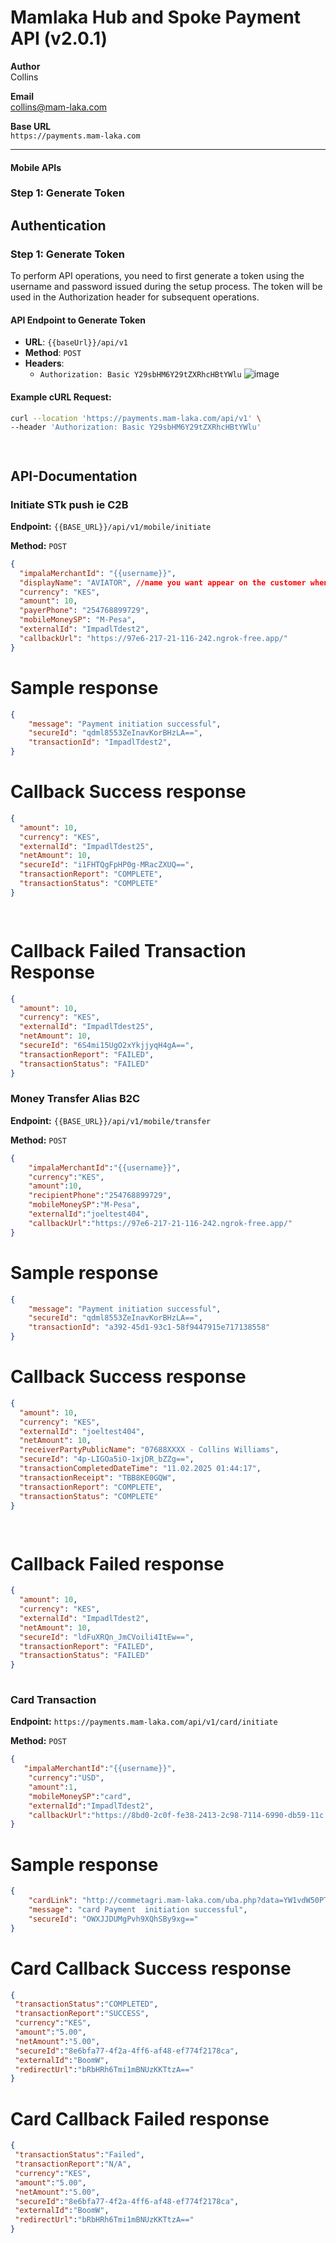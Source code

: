 # Mamlaka Hub and Spoke Payment API (v2.0.1)

**Author**  
Collins 

**Email**  
collins@mam-laka.com  

 

**Base URL**  
`https://payments.mam-laka.com`

---
#### Mobile APIs

### Step 1: Generate Token

## Authentication

### Step 1: Generate Token
To perform API operations, you need to first generate a token using the username and password issued during the setup process. The token will be used in the Authorization header for subsequent operations.

#### API Endpoint to Generate Token
- **URL**: `{{baseUrl}}/api/v1`
- **Method**: `POST`
- **Headers**: 
  - `Authorization: Basic Y29sbHM6Y29tZXRhcHBtYWlu`
  ![image](https://github.com/user-attachments/assets/e773e942-8ee3-457a-9330-11ab82bf25bb)


#### Example cURL Request:
```bash
curl --location 'https://payments.mam-laka.com/api/v1' \
--header 'Authorization: Basic Y29sbHM6Y29tZXRhcHBtYWlu'




```
## API-Documentation

### Initiate STk push ie C2B

**Endpoint:** `{{BASE_URL}}/api/v1/mobile/initiate`

**Method:** `POST`

```json
{
  "impalaMerchantId": "{{username}}",
  "displayName": "AVIATOR", //name you want appear on the customer when making the payment 
  "currency": "KES",
  "amount": 10,
  "payerPhone": "254768899729", 
  "mobileMoneySP": "M-Pesa",
  "externalId": "ImpadlTdest2",
  "callbackUrl": "https://97e6-217-21-116-242.ngrok-free.app/" 
}


```
# Sample response 

```json
{
    "message": "Payment initiation successful",
    "secureId": "qdml8553ZeInavKorBHzLA==",
    "transactionId": "ImpadlTdest2",
}

```
# Callback Success  response 

```json
{
  "amount": 10,
  "currency": "KES",
  "externalId": "ImpadlTdest25",
  "netAmount": 10,
  "secureId": "i1FHTQgFpHP0g-MRacZXUQ==",
  "transactionReport": "COMPLETE",
  "transactionStatus": "COMPLETE"
}

          

```
# Callback Failed Transaction   Response 

```json
{
  "amount": 10,
  "currency": "KES",
  "externalId": "ImpadlTdest25",
  "netAmount": 10,
  "secureId": "6S4mi15UgO2xYkjjyqH4gA==",
  "transactionReport": "FAILED",
  "transactionStatus": "FAILED"
}


```



### Money Transfer Alias B2C

**Endpoint:** `{{BASE_URL}}/api/v1/mobile/transfer`

**Method:** `POST`

```json
{
    "impalaMerchantId":"{{username}}",
    "currency":"KES",
    "amount":10,
    "recipientPhone":"254768899729", 
    "mobileMoneySP":"M-Pesa",
    "externalId":"joeltest404",
    "callbackUrl":"https://97e6-217-21-116-242.ngrok-free.app/"
}

```
# Sample response 

```json
{
    "message": "Payment initiation successful",
    "secureId": "qdml8553ZeInavKorBHzLA==",
    "transactionId": "a392-45d1-93c1-58f9447915e717138558"
}

```
# Callback Success  response 

```json
{
  "amount": 10,
  "currency": "KES",
  "externalId": "joeltest404",
  "netAmount": 10,
  "receiverPartyPublicName": "07688XXXX - Collins Williams",
  "secureId": "4p-LIGOa5iO-1xjDR_bZZg==",
  "transactionCompletedDateTime": "11.02.2025 01:44:17",
  "transactionReceipt": "TBB8KE0GQW",
  "transactionReport": "COMPLETE",
  "transactionStatus": "COMPLETE"
}

          

```

# Callback Failed  response 

```json
{
  "amount": 10,
  "currency": "KES",
  "externalId": "ImpadlTdest2",
  "netAmount": 10,
  "secureId": "ldFuXRQn_JmCVoili4ItEw==",
  "transactionReport": "FAILED",
  "transactionStatus": "FAILED"
}
          

```
### Card Transaction

**Endpoint:** `https://payments.mam-laka.com/api/v1/card/initiate`

**Method:** `POST`

```json
{
   "impalaMerchantId":"{{username}}",
    "currency":"USD",
    "amount":1,
    "mobileMoneySP":"card",
    "externalId":"ImpadlTdest2",
    "callbackUrl":"https://8bd0-2c0f-fe38-2413-2c98-7114-6990-db59-11c.ngrok-free.app/mc/log.php"
}

```
# Sample response 

```json
{
    "cardLink": "http://commetagri.mam-laka.com/uba.php?data=YW1vdW50PTEuMDAmbWVyY2hhbnQ9YXBwJmNhbGxiYWNrPWh0dHBzOi8vOGJkMC0yYzBmLWZlMzgtMjQxMy0yYzk4LTcxMTQtNjk5MC1kYjU5LTExYy5uZ3Jvay1mcmVlLmFwcC9tYy9sb2cucGhwJnJlZGlyZWN0PU9XWEpKRFVNZ1B2aDlYUWhTQnk5eGc9PSZleHRlcm5hbGlkPUltcGFkbFRkZXN0Mg==",
    "message": "card Payment  initiation successful",
    "secureId": "OWXJJDUMgPvh9XQhSBy9xg=="
}

```
# Card Callback Success  response 

```json
{
 "transactionStatus":"COMPLETED",
 "transactionReport":"SUCCESS",
 "currency":"KES",
 "amount":"5.00",
 "netAmount":"5.00",
 "secureId":"8e6bfa77-4f2a-4ff6-af48-ef774f2178ca",
 "externalId":"BoomW",
 "redirectUrl":"bRbHRh6Tmi1mBNUzKKTtzA=="
}

```
# Card Callback Failed  response 

```json
{
 "transactionStatus":"Failed",
 "transactionReport":"N/A",
 "currency":"KES",
 "amount":"5.00",
 "netAmount":"5.00",
 "secureId":"8e6bfa77-4f2a-4ff6-af48-ef774f2178ca",
 "externalId":"BoomW",
 "redirectUrl":"bRbHRh6Tmi1mBNUzKKTtzA=="
}





